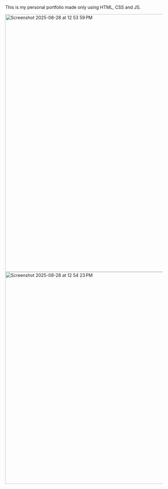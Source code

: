 This is my personal portfolio made only using HTML, CSS and JS.

<img width="1440" height="822" alt="Screenshot 2025-08-28 at 12 53 59 PM" src="https://github.com/user-attachments/assets/baef0bd1-2d11-40d2-955e-60471d272f68" />
<img width="1440" height="676" alt="Screenshot 2025-08-28 at 12 54 23 PM" src="https://github.com/user-attachments/assets/b7945458-8f79-4b10-9eeb-4f771963e554" />
